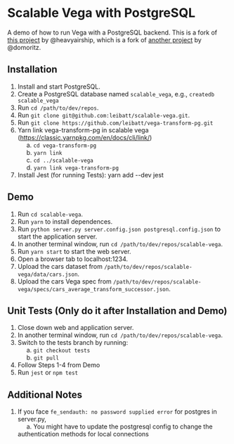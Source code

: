# Scalable Vega with PostgreSQL

A demo of how to run Vega with a PostgreSQL backend. This is a fork of [this project](https://github.com/heavyairship/scalable-vega) by @heavyairship, which is a fork of [another project](https://github.com/vega/scalable-vega) by @domoritz.

## Installation
1. Install and start PostgreSQL.
2. Create a PostgreSQL database named `scalable_vega`, e.g., `createdb scalable_vega`
3. Run `cd /path/to/dev/repos`.
4. Run `git clone git@github.com:leibatt/scalable-vega.git`.
5. Run `git clone https://github.com/leibatt/vega-transform-pg.git`
6. Yarn link vega-transform-pg in scalable vega (https://classic.yarnpkg.com/en/docs/cli/link/) <br>
&nbsp;&nbsp;&nbsp;&nbsp; a. `cd vega-transform-pg` <br>
&nbsp;&nbsp;&nbsp;&nbsp; b. `yarn link` <br>
&nbsp;&nbsp;&nbsp;&nbsp; c. `cd ../scalable-vega` <br>
&nbsp;&nbsp;&nbsp;&nbsp; d. `yarn link vega-transform-pg` <br> 
7. Install Jest (for running Tests): yarn add --dev jest

## Demo
1. Run `cd scalable-vega`.
2. Run `yarn` to install dependences.
3. Run `python server.py server.config.json postgresql.config.json` to start the application server.
4. In another terminal window, run `cd /path/to/dev/repos/scalable-vega`.
5. Run `yarn start` to start the web server.
6. Open a browser tab to localhost:1234.
7. Upload the cars dataset from `/path/to/dev/repos/scalable-vega/data/cars.json`.
8. Upload the cars Vega spec from `/path/to/dev/repos/scalable-vega/specs/cars_average_transform_successor.json`.

## Unit Tests (Only do it after Installation and Demo)
1. Close down web and application server. 
2. In another terminal window, run `cd /path/to/dev/repos/scalable-vega`. 
3. Switch to the tests branch by running: <br> 
&nbsp;&nbsp;&nbsp;&nbsp; a. `git checkout tests` <br>
&nbsp;&nbsp;&nbsp;&nbsp; b. `git pull` <br>
4. Follow Steps 1-4 from Demo
5. Run `jest` or `npm test`

## Additional Notes
1. If you face `fe_sendauth: no password supplied error` for postgres in server.py, <br>
&nbsp;&nbsp;&nbsp;&nbsp; a. You might have to update the postgresql config to change the authentication methods for local connections
